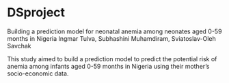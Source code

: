 # DSproject
Building a prediction model for neonatal  anemia among neonates aged 0-59 months in Nigeria
              Ingmar Tulva, Subhashini Muhamdiram, Sviatoslav-Oleh Savchak

This study aimed to build a prediction model to predict the potential risk of anemia among infants aged 0-59 months in Nigeria using their mother’s socio-economic data. 

